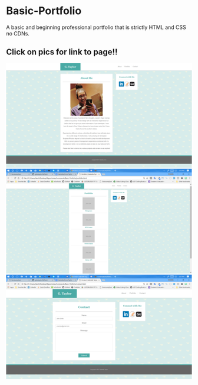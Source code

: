 # Basic-Portfolio

A basic and beginning professional portfolio that is strictly HTML and CSS no CDNs.

## Click on pics for link to page!!
[![Alt text](assets/images/about.png)](https://gabietaylor.github.io/Basic-Portfolio/index.html)
[![Alt text](assets/images/portfolio.png)](https://gabietaylor.github.io/Basic-Portfolio/portfolio.html)
[![Alt text](assets/images/contact.png)](https://gabietaylor.github.io/Basic-Portfolio/contact.html)